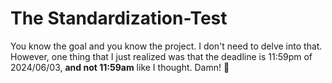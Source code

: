 # The Standardization-Test
You know the goal and you know the project. I don't need to delve into that. However, one thing that I just realized was that the deadline is 11:59pm of 2024/06/03, **and not 11:59am** like I thought. Damn! 😤 
